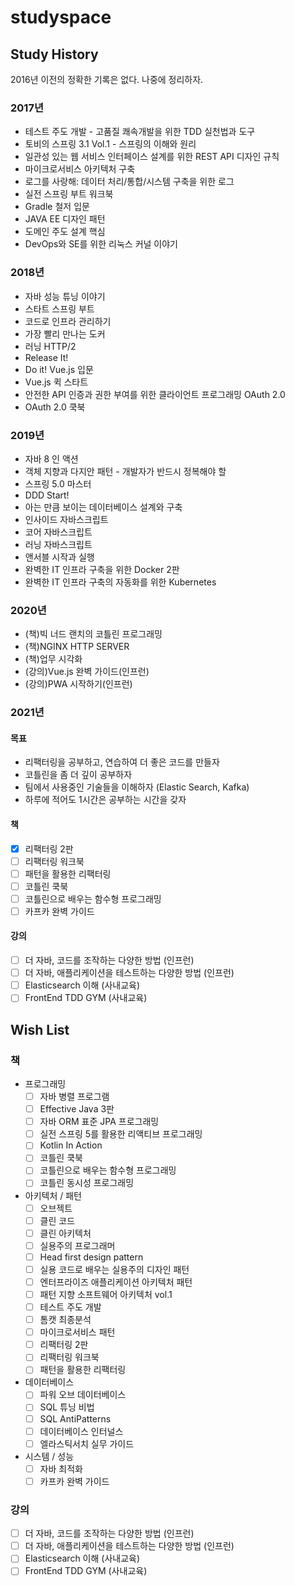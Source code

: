 # studyspace

## Study History

2016년 이전의 정확한 기록은 없다. 나중에 정리하자.

### 2017년

* 테스트 주도 개발 - 고품질 쾌속개발을 위한 TDD 실천법과 도구
* 토비의 스프링 3.1 Vol.1 - 스프링의 이해와 원리
* 일관성 있는 웹 서비스 인터페이스 설계를 위한 REST API 디자인 규칙
* 마이크로서비스 아키텍처 구축
* 로그를 사랑해: 데이터 처리/통합/시스템 구축을 위한 로그
* 실전 스프링 부트 워크북
* Gradle 철저 입문
* JAVA EE 디자인 패턴
* 도메인 주도 설계 핵심
* DevOps와 SE를 위한 리눅스 커널 이야기

### 2018년

* 자바 성능 튜닝 이야기
* 스타트 스프링 부트
* 코드로 인프라 관리하기
* 가장 빨리 만나는 도커
* 러닝 HTTP/2
* Release It!
* Do it! Vue.js 입문
* Vue.js 퀵 스타트
* 안전한 API 인증과 권한 부여를 위한 클라이언트 프로그래밍 OAuth 2.0
* OAuth 2.0 쿡북

### 2019년

* 자바 8 인 액션
* 객체 지향과 다지안 패턴 - 개발자가 반드시 정복해야 할
* 스프링 5.0 마스터
* DDD Start!
* 아는 만큼 보이는 데이터베이스 설계와 구축
* 인사이드 자바스크립트
* 코어 자바스크립트
* 러닝 자바스크립트
* 앤서블 시작과 실행
* 완벽한 IT 인프라 구축을 위한 Docker 2판
* 완벽한 IT 인프라 구축의 자동화를 위한 Kubernetes

### 2020년

- (책)빅 너드 랜치의 코틀린 프로그래밍
- (책)NGINX HTTP SERVER
- (책)업무 시각화
- (강의)Vue.js 완벽 가이드(인프런)
- (강의)PWA 시작하기(인프런)


### 2021년

#### 목표

- 리팩터링을 공부하고, 연습하여 더 좋은 코드를 만들자
- 코틀린을 좀 더 깊이 공부하자
- 팀에서 사용중인 기술들을 이해하자 (Elastic Search, Kafka)
- 하루에 적어도 1시간은 공부하는 시간을 갖자

#### 책

- [x] 리팩터링 2판
- [ ] 리팩터링 워크북
- [ ] 패턴을 활용한 리팩터링
- [ ] 코틀린 쿡북
- [ ] 코틀린으로 배우는 함수형 프로그래밍
- [ ] 카프카 완벽 가이드

#### 강의

- [ ] 더 자바, 코드를 조작하는 다양한 방법 (인프런)
- [ ] 더 자바, 애플리케이션을 테스트하는 다양한 방법 (인프런)
- [ ] Elasticsearch 이해 (사내교육)
- [ ] FrontEnd TDD GYM (사내교육)

## Wish List

### 책

- 프로그래밍
  - [ ] 자바 병렬 프로그램
  - [ ] Effective Java 3판
  - [ ] 자바 ORM 표준 JPA 프로그래밍
  - [ ] 실전 스프링 5를 활용한 리액티브 프로그래밍
  - [ ] Kotlin In Action
  - [ ] 코틀린 쿡북
  - [ ] 코틀린으로 배우는 함수형 프로그래밍
  - [ ] 코틀린 동시성 프로그래밍
- 아키텍처 / 패턴
  - [ ] 오브젝트
  - [ ] 클린 코드
  - [ ] 클린 아키텍처
  - [ ] 실용주의 프로그래머
  - [ ] Head first design pattern
  - [ ] 실용 코드로 배우는 실용주의 디자인 패턴
  - [ ] 엔터프라이즈 애플리케이션 아키텍처 패턴
  - [ ] 패턴 지향 소프트웨어 아키텍처 vol.1
  - [ ] 테스트 주도 개발
  - [ ] 톰캣 최종분석
  - [ ] 마이크로서비스 패턴
  - [ ] 리팩터링 2판
  - [ ] 리팩터링 워크북
  - [ ] 패턴을 활용한 리팩터링
- 데이터베이스
  - [ ] 파워 오브 데이터베이스
  - [ ] SQL 튜닝 비법
  - [ ] SQL AntiPatterns
  - [ ] 데이터베이스 인터널스
  - [ ] 엘라스틱서치 실무 가이드
- 시스템 /  성능
  - [ ] 자바 최적화
  - [ ] 카프카 완벽 가이드

### 강의

- [ ] 더 자바, 코드를 조작하는 다양한 방법 (인프런)
- [ ] 더 자바, 애플리케이션을 테스트하는 다양한 방법 (인프런)
- [ ] Elasticsearch 이해 (사내교육)
- [ ] FrontEnd TDD GYM (사내교육)
